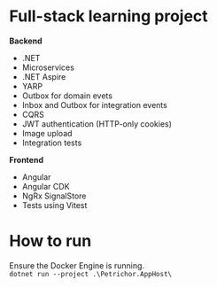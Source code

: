 # Full-stack learning project

**Backend**

- .NET
- Microservices
- .NET Aspire
- YARP
- Outbox for domain evets
- Inbox and Outbox for integration events
- CQRS
- JWT authentication (HTTP-only cookies)
- Image upload
- Integration tests

**Frontend**

- Angular
- Angular CDK
- NgRx SignalStore
- Tests using Vitest

# How to run

Ensure the Docker Engine is running.  
`dotnet run --project .\Petrichor.AppHost\`
